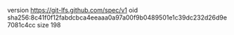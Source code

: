 version https://git-lfs.github.com/spec/v1
oid sha256:8c41f0f12fabdcbca4eeaaa0a97a00f9b0489501e1c39dc232d26d9e7081c4cc
size 198
